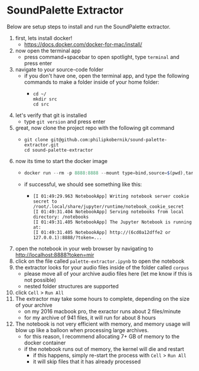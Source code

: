 # SoundPalette Extractor

Below are setup steps to install and run the SoundPalette extractor.

1. first, lets install docker!
    - https://docs.docker.com/docker-for-mac/install/
2. now open the terminal app
    - press command+spacebar to open spotlight, type `terminal` and press enter
3. navigate to your source-code folder
    - if you don't have one, open the terminal app, and type the following commands to make a folder inside of your home folder:
        - ```shell
          cd ~/
          mkdir src
          cd src
4. let's verify that git is installed
    - type `git version` and press enter
5. great, now clone the project repo with the following git command
    - ```shell
      git clone git@github.com:philipkobernik/sound-palette-extractor.git
      cd sound-palette-extractor
6. now its time to start the docker image
    - ```javascript
      docker run --rm -p 8888:8888 --mount type=bind,source=$(pwd),target=/notebooks mtgupf/mir-toolbox
    - if successful, we should see something like this:
        - ```shell
          [I 01:49:29.963 NotebookApp] Writing notebook server cookie secret to /root/.local/share/jupyter/runtime/notebook_cookie_secret
          [I 01:49:31.404 NotebookApp] Serving notebooks from local directory: /notebooks
          [I 01:49:31.405 NotebookApp] The Jupyter Notebook is running at:
          [I 01:49:31.405 NotebookApp] http://(6cd0a12dffe2 or 127.0.0.1):8888/?token=...
7. open the notebook in your web browser by navigating to [http://localhost:8888?token=mir](http://localhost:8888?token=mir)
8. click on the file called `palette-extractor.ipynb` to open the notebook
9. the extractor looks for your audio files inside of the folder called `corpus`
    - please move all of your archive audio files here (let me know if this is not possible)
    - nested folder structures are supported
10. click `Cell` > `Run All`
11. The extractor may take some hours to complete, depending on the size of your archive
    - on my 2016 macbook pro, the exractor runs about 2 files/minute
    - for my archive of 941 files, it will run for about 8 hours
12. The notebook is not very efficient with memory, and memory usage will blow up like a balloon when processing large archives.
    - for this reason, I recommend allocating 7+ GB of memory to the docker container
    - if the notebook runs out of memory, the kernel will die and restart
        - if this happens, simply re-start the process with `Cell` > `Run All`
        - it will skip files that it has already processed
